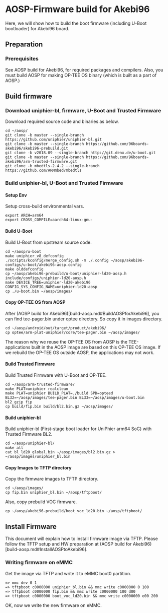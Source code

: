 # AOSP-Firmware build for Akebi96

Here, we will show how to build the boot firmware (including U-Boot bootloader) for Akebi96 board.

## Preparation

### Prerequisites 
See AOSP build for Akebi96, for required packages and compilers. Also, you must build AOSP for making OP-TEE OS binary (which is built as a part of AOSP.)

## Build firmware

### Download uniphier-bl, firmware, U-Boot and Trusted Firmware

Download required source code and binaries as below.

```
cd ~/aosp/
git clone -b master --single-branch https://github.com/uniphier/uniphier-bl.git
git clone -b master --single-branch https://github.com/96boards-akebi96/akebi96-prebuild.git
git clone -b v2018.09 --single-branch http://git.denx.de/u-boot.git
git clone -b master --single-branch https://github.com/96boards-akebi96/arm-trusted-firmware.git
git clone -b mbedtls-2.4.2 --single-branch https://github.com/ARMmbed/mbedtls
```

### Build uniphier-bl, U-Boot and Trusted Firmware

#### Setup Env

Setup cross-build environmental vars.

```
export ARCH=arm64
export CROSS_COMPILE=aarch64-linux-gnu-
```

#### Build U-Boot

Build U-Boot from upstream source code.

```
cd ~/aosp/u-boot
make uniphier_v8_defconfig
./scripts/kconfig/merge_config.sh -m ./.config ~/aosp/akebi96-configs/u-boot/akebi96-aosp.config
make olddefconfig
cp ~/aosp/akebi96-prebuild/u-boot/uniphier-ld20-aosp.h include/configs/uniphier-ld20-aosp.h
make DEVICE_TREE=uniphier-ld20-akebi96 CONFIG_SYS_CONFIG_NAME=uniphier-ld20-aosp
cp ./u-boot.bin ~/aosp/images/
```

#### Copy OP-TEE OS from AOSP

After (AOSP build for Akebi96)[build-aosp.md#BuildAOSPforAkebi96], you can find tee-pager.bin under optee directory. So copy it in images directory.

```
cd ~/aosp/android/out/target/product/akebi96/
cp optee/arm-plat-uniphier/core/tee-pager.bin ~/aosp/images/
```

The reason why we reuse the OP-TEE OS from AOSP is the TEE-applications built in the AOSP image are based on this OP-TEE OS image. If we rebuild the OP-TEE OS outside AOSP, the applications may not work.

#### Build Trusted Firmware

Build Trusted Firmware with U-Boot and OP-TEE.

```
cd ~/aosp/arm-trusted-firmware/
make PLAT=uniphier realclean
make PLAT=uniphier BUILD_PLAT=./build SPD=opteed BL32=~/aosp/images/tee-pager.bin BL33=~/aosp/images/u-boot.bin bl2_gzip fip
cp build/fip.bin build/bl2.bin.gz ~/aosp/images/
```

#### Build uniphier-bl

Build uniphier-bl (First-stage boot loader for UniPhier arm64 SoC) with Trusted Firmware BL2.

```
cd ~/aosp/uniphier-bl/
make all
cat bl_ld20_global.bin ~/aosp/images/bl2.bin.gz > ~/aosp/images/uniphier_bl.bin
```

#### Copy Images to TFTP directory
Copy the firmware images to TFTP directory.

```
cd ~/aosp/images/
cp fip.bin uniphier_bl.bin ~/aosp/tftpboot/
```

Also, copy prebuild VOC firmware.
```
cp ~/aosp/akebi96-prebuild/boot_voc_ld20.bin ~/aosp/tftpboot/
```

## Install Firmware
This document will explain how to install firmware image via TFTP. Please follow the TFTP setup and HW preparation at (AOSP build for Akebi96)[build-aosp.md#InstallAOSPtoAkebi96].

### Writing firmware on eMMC
Get the image via TFTP and write it to eMMC boot0 partition.

```
=> mmc dev 0 1
=> tftpboot c0000000 uniphier_bl.bin && mmc write c0000000 0 100
=> tftpboot c0000000 fip.bin && mmc write c0000000 100 d00
=> tftpboot c0000000 boot_voc_ld20.bin && mmc write c0000000 e00 200
```

OK, now we write the new firmware on eMMC.

